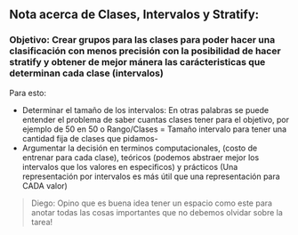 ## Nota acerca de Clases, Intervalos y Stratify: 

### Objetivo: Crear grupos para las clases para poder hacer una clasificación con menos precisión con la posibilidad de hacer stratify y obtener de mejor mánera las carácteristicas que determinan cada clase (intervalos)

Para esto:
- Determinar el tamaño de los intervalos: En otras palabras se puede entender el problema de saber cuantas clases tener para el objetivo, por ejemplo de 50 en 50 o Rango/Clases = Tamaño intervalo para tener una cantidad fija de clases que pidamos-
- Argumentar la decisión en terminos computacionales, (costo de entrenar para cada clase), teóricos (podemos abstraer mejor los intervalos que los valores en especificos) y prácticos (Una representación por intervalos es más útil que una representación para CADA valor)

> Diego: Opino que es buena idea tener un espacio como este para anotar todas las cosas importantes que no debemos olvidar sobre la tarea!


